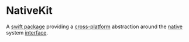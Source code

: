 # NativeKit

A [swift package](https://swift.org/package-manager/) providing a [cross-platform](https://en.wikipedia.org/wiki/Cross-platform_software) abstraction around the [native](https://en.wikipedia.org/wiki/Native_(computing)) system [interface](https://en.wikipedia.org/wiki/API).
